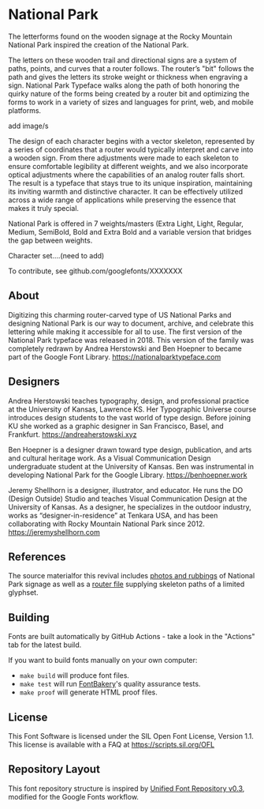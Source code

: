 # National Park

The letterforms found on the wooden signage at the Rocky Mountain National Park inspired the creation of the National Park. 

The letters on these wooden trail and directional signs are a system of paths, points, and curves that a router follows. The router’s "bit" follows the path and gives the letters its stroke weight or thickness when engraving a sign. National Park Typeface walks along the path of both honoring the quirky nature of the forms being created by a router bit and optimizing the forms to work in a variety of sizes and languages for print, web, and mobile platforms. 

add image/s

The design of each character begins with a vector skeleton, represented by a series of coordinates that a router would typically interpret and carve into a wooden sign. From there adjustments were made to each skeleton to ensure comfortable legibility at different weights, and we also incorporate optical adjustments where the capabilities of an analog router falls short. The result is a typeface that stays true to its unique inspiration, maintaining its inviting warmth and distinctive character. It can be effectively utilized across a wide range of applications while preserving the essence that makes it truly special.

National Park is offered in 7 weights/masters (Extra Light, Light, Regular, Medium, SemiBold, Bold and Extra Bold and a variable version that bridges the gap between weights.  

Character set….(need to add)

To contribute, see github.com/googlefonts/XXXXXXX

## About

Digitizing this charming router-carved type of US National Parks and designing National Park is our way to document, archive, and celebrate this lettering while making it accessible for all to use. The first version of the National Park typeface was released in 2018. This version of the family was completely redrawn by Andrea Herstowski and Ben Hoepner to became part of the Google Font Library. https://nationalparktypeface.com

## Designers

Andrea Herstowski teaches typography, design, and professional practice at the University of Kansas, Lawrence KS. Her Typographic Universe course introduces design students to the vast world of type design. Before joining KU she worked as a graphic designer in San Francisco, Basel, and Frankfurt. https://andreaherstowski.xyz
 
Ben Hoepner is a designer drawn toward type design, publication, and arts and cultural heritage work. As a Visual Communication Design undergraduate student at the University of Kansas. Ben was instrumental in developing National Park for the Google Library. https://benhoepner.work

Jeremy Shellhorn is a designer, illustrator, and educator. He runs the DO (Design Outside) Studio and teaches Visual Communication Design at the University of Kansas. As a designer, he specializes in the outdoor industry, works as “designer-in-residence” at Tenkara USA, and has been collaborating with Rocky Mountain National Park since 2012. https://jeremyshellhorn.com

## References

The source materialfor this revival includes [photos and rubbings](https://github.com/benhoepner/National-Park/tree/master/references/photos-rubbings) of National Park signage as well as a [router file](https://github.com/benhoepner/National-Park/tree/master/references/router-file) supplying skeleton paths of a limited glyphset. 

## Building

Fonts are built automatically by GitHub Actions - take a look in the "Actions" tab for the latest build.

If you want to build fonts manually on your own computer:

* `make build` will produce font files.
* `make test` will run [FontBakery](https://github.com/googlefonts/fontbakery)'s quality assurance tests.
* `make proof` will generate HTML proof files.

## License

This Font Software is licensed under the SIL Open Font License, Version 1.1.
This license is available with a FAQ at
https://scripts.sil.org/OFL

## Repository Layout

This font repository structure is inspired by [Unified Font Repository v0.3](https://github.com/unified-font-repository/Unified-Font-Repository), modified for the Google Fonts workflow.

